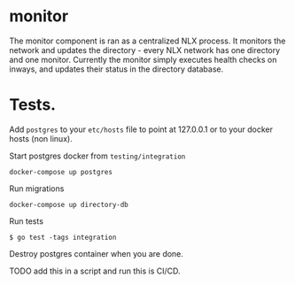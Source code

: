 # monitor

The monitor component is ran as a centralized NLX process. It monitors the 
network and updates the directory - every NLX network has one directory 
and one monitor. Currently the monitor simply 
executes health checks on inways, and updates their status in 
the directory database.

# Tests.

Add `postgres` to your `etc/hosts` file to point at 127.0.0.1
or to your docker hosts (non linux).

Start postgres docker from `testing/integration`

    docker-compose up postgres

Run migrations

    docker-compose up directory-db

Run tests

    $ go test -tags integration

Destroy postgres container when you are done.

TODO add this in a script and run this is CI/CD.
